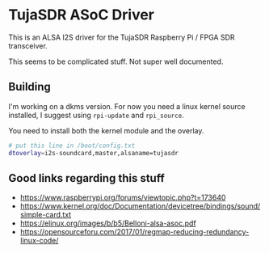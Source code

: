# TujaSDR ASoC Driver

This is an ALSA I2S driver for the TujaSDR Raspberry Pi / FPGA SDR transceiver.

This seems to be complicated stuff. Not super well documented.

## Building

I'm working on a dkms version. For now you need a linux kernel source installed, I suggest using `rpi-update` and `rpi_source`.

You need to install both the kernel module and the overlay.

```bash
# put this line in /boot/config.txt
dtoverlay=i2s-soundcard,master,alsaname=tujasdr
```

## Good links regarding this stuff

* https://www.raspberrypi.org/forums/viewtopic.php?t=173640
* https://www.kernel.org/doc/Documentation/devicetree/bindings/sound/simple-card.txt
* https://elinux.org/images/b/b5/Belloni-alsa-asoc.pdf
* https://opensourceforu.com/2017/01/regmap-reducing-redundancy-linux-code/
